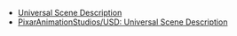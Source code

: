 - [Universal Scene Description](https://openusd.org/release/index.html)
- [PixarAnimationStudios/USD: Universal Scene Description](https://github.com/PixarAnimationStudios/USD)
